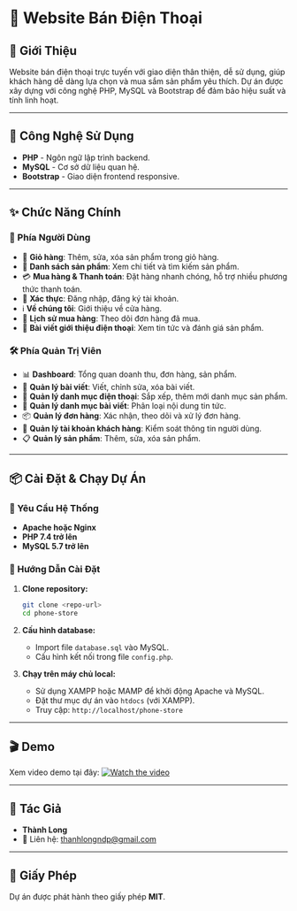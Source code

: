 # 📱 Website Bán Điện Thoại

## 🌟 Giới Thiệu
Website bán điện thoại trực tuyến với giao diện thân thiện, dễ sử dụng, giúp khách hàng dễ dàng lựa chọn và mua sắm sản phẩm yêu thích. Dự án được xây dựng với công nghệ PHP, MySQL và Bootstrap để đảm bảo hiệu suất và tính linh hoạt.

---

## 🚀 Công Nghệ Sử Dụng
- **PHP** - Ngôn ngữ lập trình backend.
- **MySQL** - Cơ sở dữ liệu quan hệ.
- **Bootstrap** - Giao diện frontend responsive.

---

## ✨ Chức Năng Chính

### 👥 Phía Người Dùng
- 🛒 **Giỏ hàng**: Thêm, sửa, xóa sản phẩm trong giỏ hàng.
- 📜 **Danh sách sản phẩm**: Xem chi tiết và tìm kiếm sản phẩm.
- 💳 **Mua hàng & Thanh toán**: Đặt hàng nhanh chóng, hỗ trợ nhiều phương thức thanh toán.
- 🔐 **Xác thực**: Đăng nhập, đăng ký tài khoản.
- ℹ️ **Về chúng tôi**: Giới thiệu về cửa hàng.
- 📜 **Lịch sử mua hàng**: Theo dõi đơn hàng đã mua.
- 📰 **Bài viết giới thiệu điện thoại**: Xem tin tức và đánh giá sản phẩm.

### 🛠️ Phía Quản Trị Viên
- 📊 **Dashboard**: Tổng quan doanh thu, đơn hàng, sản phẩm.
- 📝 **Quản lý bài viết**: Viết, chỉnh sửa, xóa bài viết.
- 📱 **Quản lý danh mục điện thoại**: Sắp xếp, thêm mới danh mục sản phẩm.
- 📰 **Quản lý danh mục bài viết**: Phân loại nội dung tin tức.
- 📦 **Quản lý đơn hàng**: Xác nhận, theo dõi và xử lý đơn hàng.
- 👤 **Quản lý tài khoản khách hàng**: Kiểm soát thông tin người dùng.
- 📋 **Quản lý sản phẩm**: Thêm, sửa, xóa sản phẩm.

---

## 📦 Cài Đặt & Chạy Dự Án

### 🔧 Yêu Cầu Hệ Thống
- **Apache hoặc Nginx**
- **PHP 7.4 trở lên**
- **MySQL 5.7 trở lên**

### 🚀 Hướng Dẫn Cài Đặt
1. **Clone repository:**
   ```sh
   git clone <repo-url>
   cd phone-store
   ```

2. **Cấu hình database:**
   - Import file `database.sql` vào MySQL.
   - Cấu hình kết nối trong file `config.php`.

3. **Chạy trên máy chủ local:**
   - Sử dụng XAMPP hoặc MAMP để khởi động Apache và MySQL.
   - Đặt thư mục dự án vào `htdocs` (với XAMPP).
   - Truy cập: `http://localhost/phone-store`

---

## 🎬 Demo
Xem video demo tại đây: [![Watch the video](https://img.youtube.com/vi/your-video-id/0.jpg)](https://your-video-link.com)

---

## 👤 Tác Giả
- **Thành Long**
- 📧 Liên hệ: thanhlongndp@gmail.com

---

## 📜 Giấy Phép
Dự án được phát hành theo giấy phép **MIT**.

